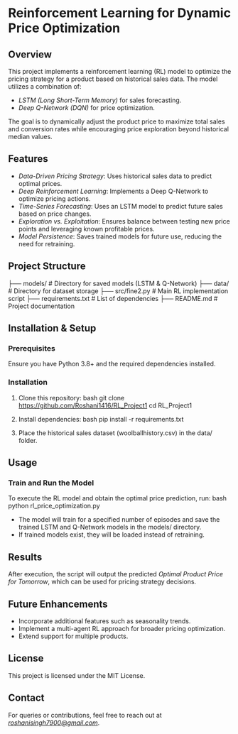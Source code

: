 # Reinforcement Learning for Dynamic Price Optimization

## Overview
This project implements a reinforcement learning (RL) model to optimize the pricing strategy for a product based on historical sales data. The model utilizes a combination of:
- *LSTM (Long Short-Term Memory)* for sales forecasting.
- *Deep Q-Network (DQN)* for price optimization.

The goal is to dynamically adjust the product price to maximize total sales and conversion rates while encouraging price exploration beyond historical median values.

## Features
- *Data-Driven Pricing Strategy*: Uses historical sales data to predict optimal prices.
- *Deep Reinforcement Learning*: Implements a Deep Q-Network to optimize pricing actions.
- *Time-Series Forecasting*: Uses an LSTM model to predict future sales based on price changes.
- *Exploration vs. Exploitation*: Ensures balance between testing new price points and leveraging known profitable prices.
- *Model Persistence*: Saves trained models for future use, reducing the need for retraining.

## Project Structure

├── models/                    # Directory for saved models (LSTM & Q-Network)
├── data/                      # Directory for dataset storage
├── src/fine2.py   # Main RL implementation script
├── requirements.txt           # List of dependencies
├── README.md                  # Project documentation


## Installation & Setup
### Prerequisites
Ensure you have Python 3.8+ and the required dependencies installed.

### Installation
1. Clone this repository:
   bash
   git clone https://github.com/Roshani1416/RL_Project1
   cd RL_Project1
   
2. Install dependencies:
   bash
   pip install -r requirements.txt
   
3. Place the historical sales dataset (woolballhistory.csv) in the data/ folder.

## Usage
### Train and Run the Model
To execute the RL model and obtain the optimal price prediction, run:
bash
python rl_price_optimization.py

- The model will train for a specified number of episodes and save the trained LSTM and Q-Network models in the models/ directory.
- If trained models exist, they will be loaded instead of retraining.

## Results
After execution, the script will output the predicted *Optimal Product Price for Tomorrow*, which can be used for pricing strategy decisions.

## Future Enhancements
- Incorporate additional features such as seasonality trends.
- Implement a multi-agent RL approach for broader pricing optimization.
- Extend support for multiple products.

## License
This project is licensed under the MIT License.

## Contact
For queries or contributions, feel free to reach out at *roshanisingh7900@gmail.com*.
